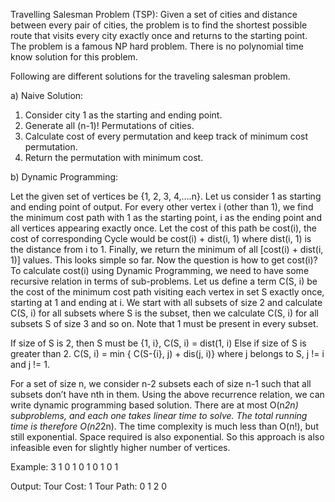 Travelling Salesman Problem (TSP): Given a set of cities and distance between every pair of cities, the problem is to find the shortest possible route that visits every city exactly once and returns to the starting point.
The problem is a famous NP hard problem. There is no polynomial time know solution for this problem.


Following are different solutions for the traveling salesman problem.

a) Naive Solution:

1) Consider city 1 as the starting and ending point.
2) Generate all (n-1)! Permutations of cities.
3) Calculate cost of every permutation and keep track of minimum cost permutation.
4) Return the permutation with minimum cost.


b) Dynamic Programming:

Let the given set of vertices be {1, 2, 3, 4,….n}. Let us consider 1 as starting and ending point of output. For every other vertex i (other than 1), we find the minimum cost path with 1 as the starting point, i as the ending point and all vertices appearing exactly once. Let the cost of this path be cost(i), the cost of corresponding Cycle would be cost(i) + dist(i, 1) where dist(i, 1) is the distance from i to 1. Finally, we return the minimum of all [cost(i) + dist(i, 1)] values. This looks simple so far. Now the question is how to get cost(i)?
To calculate cost(i) using Dynamic Programming, we need to have some recursive relation in terms of sub-problems. Let us define a term C(S, i) be the cost of the minimum cost path visiting each vertex in set S exactly once, starting at 1 and ending at i.
We start with all subsets of size 2 and calculate C(S, i) for all subsets where S is the subset, then we calculate C(S, i) for all subsets S of size 3 and so on. Note that 1 must be present in every subset.

If size of S is 2, then S must be {1, i},
 C(S, i) = dist(1, i)
Else if size of S is greater than 2.
 C(S, i) = min { C(S-{i}, j) + dis(j, i)} where j belongs to S, j != i and j != 1.

For a set of size n, we consider n-2 subsets each of size n-1 such that all subsets don’t have nth in them.
Using the above recurrence relation, we can write dynamic programming based solution. There are at most O(n*2n) subproblems, and each one takes linear time to solve. The total running time is therefore O(n2*2n). The time complexity is much less than O(n!), but still exponential. Space required is also exponential. So this approach is also infeasible even for slightly higher number of vertices.


Example:
3
1 0 1
0 1 0
1 0 1

Output:
 Tour Cost: 1
 Tour Path: 0 1 2 0
